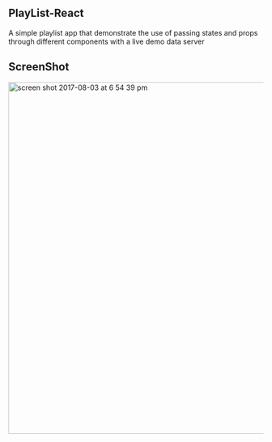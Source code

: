 ## PlayList-React

A simple playlist app that demonstrate the use of passing states and props through different components with a live demo data server 

## ScreenShot

<img width="695" alt="screen shot 2017-08-03 at 6 54 39 pm" src="https://user-images.githubusercontent.com/28902787/28948743-79585d92-787d-11e7-9f36-f2ab46d847ea.png">
